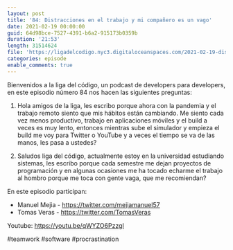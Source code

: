 ```yaml
---
layout: post
title: '84: Distracciones en el trabajo y mi compañero es un vago'
date: 2021-02-19 00:00:00
guid: 64d98bce-7527-4391-b6a2-915173b0359b
duration: '21:53'
length: 31514624
file: 'https://ligadelcodigo.nyc3.digitaloceanspaces.com/2021-02-19-distracciones-en-el-trabajo-y-mi-companero-es-un-vago.mp3'
categories: episode
enable_comments: true
---
```


Bienvenidos a la liga del código, un podcast de developers para developers, en este episodio número 84 nos hacen las siguientes preguntas:

1) Hola amigos de la liga, les escribo porque ahora con la pandemia y el trabajo remoto siento que mis hábitos están cambiando. Me siento cada vez menos productivo, trabajo en aplicaciones móviles y el build a veces es muy lento, entonces mientras sube el simulador y empieza el build me voy para Twitter o YouTube y a veces el tiempo se va de las manos, les pasa a ustedes?

2) Saludos liga del código, actualmente estoy en la universidad estudiando sistemas, les escribo porque cada semestre me dejan proyectos de programación y en algunas ocasiones me ha tocado echarme el trabajo al hombro porque me toca con gente vaga, que me recomiendan?

En este episodio participan:
- Manuel Mejia - https://twitter.com/mejiamanuel57
- Tomas Veras - https://twitter.com/TomasVeras

Youtube: https://youtu.be/qWYZO6PzzgI

#teamwork #software #procrastination
